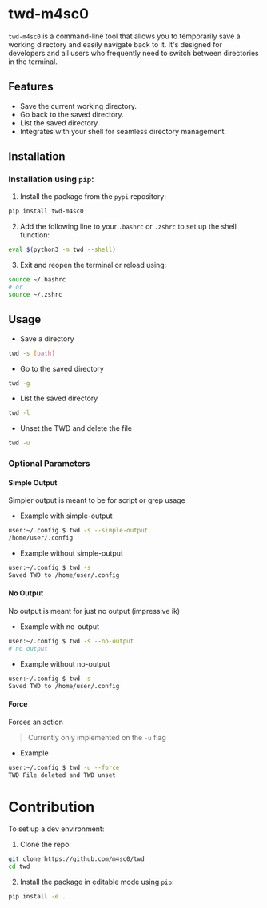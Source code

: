 # twd-m4sc0

`twd-m4sc0` is a command-line tool that allows you to temporarily save a working directory and easily navigate back to it. It's designed for developers and all users who frequently need to switch between directories in the terminal.

## Features

- Save the current working directory.
- Go back to the saved directory.
- List the saved directory.
- Integrates with your shell for seamless directory management.

## Installation

### Installation using `pip`:

1. Install the package from the `pypi` repository:

```bash
pip install twd-m4sc0
```

2. Add the following line to your `.bashrc` or `.zshrc` to set up the shell function:

```bash
eval $(python3 -m twd --shell)
```

3. Exit and reopen the terminal or reload using:

```bash
source ~/.bashrc
# or
source ~/.zshrc
```

## Usage

- Save a directory

```bash
twd -s [path]
```

- Go to the saved directory

```bash
twd -g
```

- List the saved directory

```bash
twd -l
```

- Unset the TWD and delete the file

```bash
twd -u
```

### Optional Parameters

#### Simple Output

Simpler output is meant to be for script or grep usage

- Example with simple-output

```bash
user:~/.config $ twd -s --simple-output
/home/user/.config
```

- Example without simple-output

```bash
user:~/.config $ twd -s
Saved TWD to /home/user/.config
```

#### No Output

No output is meant for just no output (impressive ik)

- Example with no-output

```bash
user:~/.config $ twd -s --no-output
# no output
```

- Example without no-output

```bash
user:~/.config $ twd -s
Saved TWD to /home/user/.config
```

#### Force

Forces an action

> Currently only implemented on the `-u` flag

- Example

```bash
user:~/.config $ twd -u --force
TWD File deleted and TWD unset
```

# Contribution

To set up a dev environment:

1. Clone the repo:

```bash
git clone https://github.com/m4sc0/twd
cd twd
```

2. Install the package in editable mode using `pip`:

```bash
pip install -e .
```

